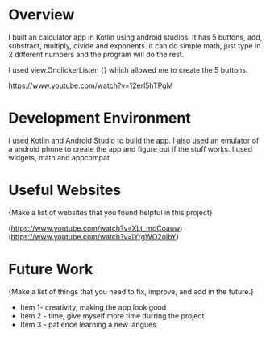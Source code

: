 # Overview

I built an calculator app in Kotlin using android studios. It has 5 buttons, add, substract, multiply, divide and exponents. it can do simple math, just type in 2 different
numbers and the program will do the rest.

I used view.OnclickerListen {} which allowed me to create the 5 buttons.

https://www.youtube.com/watch?v=12erl5hTPgM


# Development Environment

I used Kotlin and Android Studio to bulld the app. I also used an emulator of a
android phone to create the app and figure out if the stuff works. I used widgets, math and appcompat

# Useful Websites

{Make a list of websites that you found helpful in this project}

(https://www.youtube.com/watch?v=XLt_moCoauw)
(https://www.youtube.com/watch?v=iYrgWO2oibY)

# Future Work

{Make a list of things that you need to fix, improve, and add in the future.}

- Item 1- creativity, making the app look good
- Item 2 - time, give myself more time durring the project
- Item 3 - patience learning a new langues
